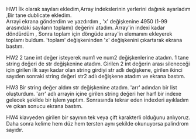 HW1
İlk olarak sayıları ekledim,Array  indekslerinin yerlerini dağınık ayarladım ,Bir tane dublicate ekledim.  
Arrayi ekrana gönderdim ve yazdırdım , 'x' değişkenine  4950 (1-99 arasındaki sayıların toplamı) değerini atadım.
Array'in indexi kadar döndürdüm , Sonra toplam için döngüde array'in elemanını ekleyerek toplamı buldum. 
'toplam' değişkeninden 'x' değişkenini çıkartarak ekrana bastım.

HW2
2 tane int değer isteyerek num1 ve num2 değişkenlerine atadım. 1 tane string değeri de str değişkenine atadım. Girilen 2 int değerin arası sileneceği için girilen ilk sayı kadar olan string girdiyi str adlı değişkene, girilen ikinci sayıden sonraki string değeri str2 adlı değişkene atadım ve ekrana bastım.

HW3
Bir string değer aldım str değişkenine atadım. 'arr' adından bir list oluşturdum. 
'arr' adlı arrayin içine girilen string değeri her harf bir indexe gelecek şekilde bir işlem yaptım. 
Sonrasında tekrar eden indexleri ayıkladım ve çıkan sonucu ekrana bastım.

HW4
klavyeden girilen bir sayının tek veya çift karakterli olduğunu anlıyoruz. 
Daha sonra kelime hem düz hem tersten aynı şekilde okunuyorsa palindrom sayıdır.
